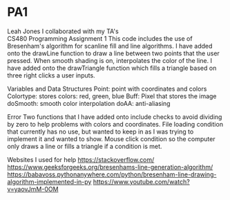 # PA1
Leah Jones 
I collaborated with my TA's  
CS480
Programming Assignment 1 
This code includes the use of Bresenham's algorithm for scanline fill and line algorithms. I have added onto the drawLine function to draw a line between two points that the user pressed. When smooth shading is on, interpolates the color of the line. I have added onto the drawTriangle function which fills a triangle based on three right clicks a user inputs. 

Variables and Data Structures 
Point: point with coordinates and colors 
Colortype: stores colors: red, green, blue 
Buff: Pixel that stores the image 
doSmooth: smooth color interpolation
doAA: anti-aliasing

Error 
Two functions that I have added onto include checks to avoid dividing by zero to help problems with colors and coordinates. File loading condition that currently has no use, but wanted to keep in as I was trying to implement it and wanted to show. Mouse click condition so the computer only draws a line or fills a triangle if a condition is met. 

Websites I used for help
https://stackoverflow.com/
https://www.geeksforgeeks.org/bresenhams-line-generation-algorithm/
https://babavoss.pythonanywhere.com/python/bresenham-line-drawing-algorithm-implemented-in-py
https://www.youtube.com/watch?v=yaovJmM-0OM
